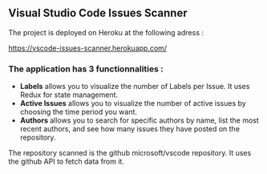 ## Visual Studio Code Issues Scanner

The project is deployed on Heroku at the following adress :

https://vscode-issues-scanner.herokuapp.com/

### The application has 3 functionnalities :

- **Labels** allows you to visualize the number of Labels per Issue. It uses Redux for state management.
- **Active Issues** allows you to visualize the number of active issues by choosing the time period you want.
- **Authors** allows you to search for specific authors by name, list the most recent authors, and see how many issues they have posted on the repository.

The repository scanned is the github microsoft/vscode repository.
It uses the github API to fetch data from it.

